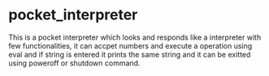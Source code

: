 # pocket_interpreter

This is a pocket interpreter which looks and responds like a interpreter with few functionalities, it can accpet numbers and execute a operation using eval and if string is entered it prints the same string and it can be exitted using poweroff or shutdown command. 
